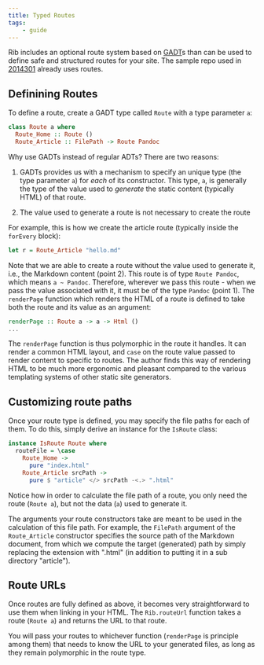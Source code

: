 ```yaml
---
title: Typed Routes
tags:
    - guide
---
```


Rib includes an optional route system based on [GADT](https://ghc.gitlab.haskell.org/ghc/doc/users_guide/exts/gadt.html)s than can be used to define safe and
structured routes for your site. The sample repo used in [2014301](zcf:/) already uses routes.

## Definining Routes

To define a route, create a GADT type called `Route` with a type parameter `a`:


```haskell
class Route a where 
  Route_Home :: Route ()
  Route_Article :: FilePath -> Route Pandoc
```

Why use GADTs instead of regular ADTs? There are two reasons:

1. GADTs provides us with a mechanism to specify an unique type (the type
   parameter `a`) for *each* of its constructor. This type, `a`, is generally
   the type of the value used to *generate* the static content (typically HTML)
   of that route.

2. The value used to generate a route is not necessary to create the route

For example, this is how we create the article route (typically inside the
`forEvery` block):

```haskell
let r = Route_Article "hello.md"
```

Note that we are able to create a route without the value used to generate it,
i.e., the Markdown content (point 2). This route is of type `Route Pandoc`,
which means `a ~ Pandoc`. Therefore, wherever we pass this route - when we pass
the value associated with it, it must be of the type `Pandoc` (point 1). The
`renderPage` function which renders the HTML of a route is defined to take both
the route and its value as an argument:


```haskell
renderPage :: Route a -> a -> Html ()
...
```

The `renderPage` function is thus polymorphic in the route it handles. It can
render a common HTML layout, and `case` on the route value passed to render
content to specific to routes. The author finds this way of rendering HTML to be
much more ergonomic and pleasant compared to the various templating systems of
other static site generators.

## Customizing route paths

Once your route type is defined, you may specify the file paths for each of
them. To do this, simply derive an instance for the `IsRoute` class:

```haskell
instance IsRoute Route where
  routeFile = \case
    Route_Home ->
      pure "index.html"
    Route_Article srcPath ->
      pure $ "article" </> srcPath -<.> ".html"
```

Notice how in order to calculate the file path of a route, you only need the route
(`Route a`), but not the data (`a`) used to generate it. 

The arguments your route constructors take are meant to be used in the
calculation of this file path. For example, the `FilePath` argument of the
`Route_Article` constructor specifies the source path of the Markdown document,
from which we compute the target (generated) path by simply replacing the
extension with ".html" (in addition to putting it in a sub directory "article").

## Route URLs

Once routes are fully defined as above, it becomes very straightforward to use
them when linking in your HTML. The `Rib.routeUrl` function takes a route
(`Route a`) and returns the URL to that route. 

You will pass your routes to whichever function (`renderPage` is principle among
them) that needs to know the URL to your generated files, as long as they remain
polymorphic in the route type.
